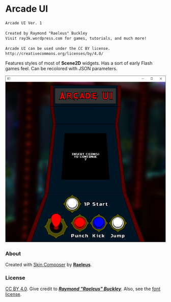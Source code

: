 # Arcade UI

```
Arcade UI Ver. 1

Created by Raymond "Raeleus" Buckley
Visit ray3k.wordpress.com for games, tutorials, and much more!

Arcade UI can be used under the CC BY license.
http://creativecommons.org/licenses/by/4.0/
```

Features styles of most of **Scene2D** widgets. Has a sort of early Flash games feel. Can be recolored with JSON parameters.

![Arcade](preview.png)

### About

Created with [Skin Composer](https://github.com/raeleus/skin-composer) by [**Raeleus**](https://ray3k.wordpress.com/arcade-ui-skin-for-libgdx/).

### License
[CC BY 4.0](http://creativecommons.org/licenses/by/4.0/). Give credit to [***Raymond "Raeleus" Buckley***](https://ray3k.wordpress.com/software/skin-composer-for-libgdx/). Also, see the [font license](RussoOne.txt).

